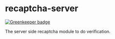 # recaptcha-server

[![Greenkeeper badge](https://badges.greenkeeper.io/pardjs/recaptcha-server.svg)](https://greenkeeper.io/)

The server side recaptcha module to do verification.

